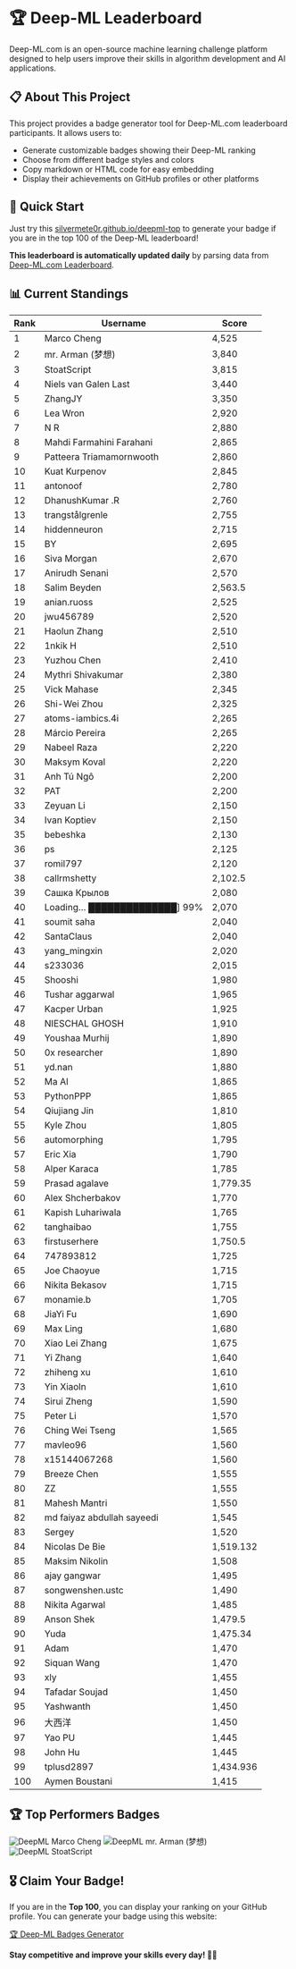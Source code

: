 # 🏆 Deep-ML Leaderboard

Deep-ML.com is an open-source machine learning challenge platform designed to help users improve their skills in algorithm development and AI applications.  

## 📋 About This Project

This project provides a badge generator tool for Deep-ML.com leaderboard participants. It allows users to:
- Generate customizable badges showing their Deep-ML ranking
- Choose from different badge styles and colors
- Copy markdown or HTML code for easy embedding
- Display their achievements on GitHub profiles or other platforms

## 🚀 Quick Start

Just try this [silvermete0r.github.io/deepml-top](silvermete0r.github.io/deepml-top) to generate your badge if you are in the top 100 of the Deep-ML leaderboard!

**This leaderboard is automatically updated daily** by parsing data from [Deep-ML.com Leaderboard](https://www.deep-ml.com/leaderboard).  

## 📊 Current Standings  

<!-- LEADERBOARD_START -->
| Rank | Username | Score |
|------|---------|-------|
| 1 | Marco Cheng | 4,525 |
| 2 | mr. Arman (梦想) | 3,840 |
| 3 | StoatScript | 3,815 |
| 4 | Niels van Galen Last | 3,440 |
| 5 | ZhangJY | 3,350 |
| 6 | Lea Wron | 2,920 |
| 7 | N R | 2,880 |
| 8 | Mahdi Farmahini Farahani | 2,865 |
| 9 | Patteera Triamamornwooth | 2,860 |
| 10 | Kuat Kurpenov | 2,845 |
| 11 | antonoof | 2,780 |
| 12 | DhanushKumar .R | 2,760 |
| 13 | trangstålgrenle | 2,755 |
| 14 | hiddenneuron | 2,715 |
| 15 | BY | 2,695 |
| 16 | Siva Morgan | 2,670 |
| 17 | Anirudh Senani | 2,570 |
| 18 | Salim Beyden | 2,563.5 |
| 19 | anian.ruoss | 2,525 |
| 20 | jwu456789 | 2,520 |
| 21 | Haolun Zhang | 2,510 |
| 22 | 1nkik H | 2,510 |
| 23 | Yuzhou Chen | 2,410 |
| 24 | Mythri Shivakumar | 2,380 |
| 25 | Vick Mahase | 2,345 |
| 26 | Shi-Wei Zhou | 2,325 |
| 27 | atoms-iambics.4i | 2,265 |
| 28 | Márcio Pereira | 2,265 |
| 29 | Nabeel Raza | 2,220 |
| 30 | Maksym Koval | 2,220 |
| 31 | Anh Tú Ngô | 2,200 |
| 32 | PAT | 2,200 |
| 33 | Zeyuan Li | 2,150 |
| 34 | Ivan Koptiev | 2,150 |
| 35 | bebeshka | 2,130 |
| 36 | ps | 2,125 |
| 37 | romil797 | 2,120 |
| 38 | callrmshetty | 2,102.5 |
| 39 | Сашка Крылов | 2,080 |
| 40 | Loading… ██████████████] 99% | 2,070 |
| 41 | soumit saha | 2,040 |
| 42 | SantaClaus | 2,040 |
| 43 | yang_mingxin | 2,020 |
| 44 | s233036 | 2,015 |
| 45 | Shooshi | 1,980 |
| 46 | Tushar aggarwal | 1,965 |
| 47 | Kacper Urban | 1,925 |
| 48 | NIESCHAL GHOSH | 1,910 |
| 49 | Youshaa Murhij | 1,890 |
| 50 | 0x researcher | 1,890 |
| 51 | yd.nan | 1,880 |
| 52 | Ma Al | 1,865 |
| 53 | PythonPPP | 1,865 |
| 54 | Qiujiang Jin | 1,810 |
| 55 | Kyle Zhou | 1,805 |
| 56 | automorphing | 1,795 |
| 57 | Eric Xia | 1,790 |
| 58 | Alper Karaca | 1,785 |
| 59 | Prasad agalave | 1,779.35 |
| 60 | Alex Shcherbakov | 1,770 |
| 61 | Kapish Luhariwala | 1,765 |
| 62 | tanghaibao | 1,755 |
| 63 | firstuserhere | 1,750.5 |
| 64 | 747893812 | 1,725 |
| 65 | Joe Chaoyue | 1,715 |
| 66 | Nikita Bekasov | 1,715 |
| 67 | monamie.b | 1,705 |
| 68 | JiaYi Fu | 1,690 |
| 69 | Max Ling | 1,680 |
| 70 | Xiao Lei Zhang | 1,675 |
| 71 | Yi Zhang | 1,640 |
| 72 | zhiheng xu | 1,610 |
| 73 | Yin Xiaoln | 1,610 |
| 74 | Sirui Zheng | 1,590 |
| 75 | Peter Li | 1,570 |
| 76 | Ching Wei Tseng | 1,565 |
| 77 | mavleo96 | 1,560 |
| 78 | x15144067268 | 1,560 |
| 79 | Breeze Chen | 1,555 |
| 80 | ZZ | 1,555 |
| 81 | Mahesh Mantri | 1,550 |
| 82 | md faiyaz abdullah sayeedi | 1,545 |
| 83 | Sergey | 1,520 |
| 84 | Nicolas De Bie | 1,519.132 |
| 85 | Maksim Nikolin | 1,508 |
| 86 | ajay gangwar | 1,495 |
| 87 | songwenshen.ustc | 1,490 |
| 88 | Nikita Agarwal | 1,485 |
| 89 | Anson Shek | 1,479.5 |
| 90 | Yuda | 1,475.34 |
| 91 | Adam | 1,470 |
| 92 | Siquan Wang | 1,470 |
| 93 | xly | 1,455 |
| 94 | Tafadar Soujad | 1,450 |
| 95 | Yashwanth | 1,450 |
| 96 | 大西洋 | 1,450 |
| 97 | Yao PU | 1,445 |
| 98 | John Hu | 1,445 |
| 99 | tplusd2897 | 1,434.936 |
| 100 | Aymen Boustani | 1,415 |
<!-- LEADERBOARD_END -->

## 🏆 Top Performers Badges

<!-- BADGES_START -->
![DeepML Marco Cheng](https://img.shields.io/badge/dynamic/json?url=https%3A%2F%2Fraw.githubusercontent.com%2Fsilvermete0r%2Fdeepml-top%2Fmain%2Fbadges.json&query=%24.4091c1a21900bd2c7d3f4e343acddda1.label&prefix=Rank%20&style=for-the-badge&label=%F0%9F%9A%80%20DeepML&color=blue&link=https%3A%2F%2Fwww.deep-ml.com%2Fleaderboard)
![DeepML mr. Arman (梦想)](https://img.shields.io/badge/dynamic/json?url=https%3A%2F%2Fraw.githubusercontent.com%2Fsilvermete0r%2Fdeepml-top%2Fmain%2Fbadges.json&query=%24.1247b1b5b9cd95e98d7ff7438207406f.label&prefix=Rank%20&style=for-the-badge&label=%F0%9F%9A%80%20DeepML&color=blue&link=https%3A%2F%2Fwww.deep-ml.com%2Fleaderboard)
![DeepML StoatScript](https://img.shields.io/badge/dynamic/json?url=https%3A%2F%2Fraw.githubusercontent.com%2Fsilvermete0r%2Fdeepml-top%2Fmain%2Fbadges.json&query=%24.2561d6c634fa6c4eb794454446029d95.label&prefix=Rank%20&style=for-the-badge&label=%F0%9F%9A%80%20DeepML&color=blue&link=https%3A%2F%2Fwww.deep-ml.com%2Fleaderboard)
<!-- BADGES_END -->

## 🎖 Claim Your Badge!  

If you are in the **Top 100**, you can display your ranking on your GitHub profile. You can generate your badge using this website:

[🏆 Deep-ML Badges Generator](https://silvermete0r.github.io/deepml-top/)

**Stay competitive and improve your skills every day! 🚀🔥**